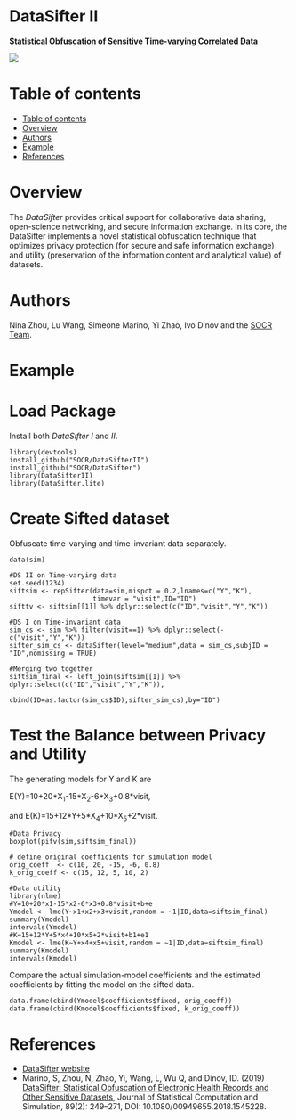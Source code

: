 # DataSifter II

**Statistical Obfuscation of Sensitive Time-varying Correlated Data**

<a href="http://socr.umich.edu/"><img align="middle" src="http://socr.umich.edu/HTML5/DataSifter/img/DataSifter_V1_FrameworkDiagram.png"></a>

Table of contents
=================

<!--tc-->
   * [Table of contents](#table-of-contents)
   * [Overview](#overview)
   * [Authors](#authors)
   * [Example](#example)
   * [References](#references)
<!--tc-->

Overview
========
The *DataSifter* provides critical support for collaborative data sharing, open-science networking, and secure information exchange. In its core, the DataSifter implements a novel statistical obfuscation technique that optimizes privacy protection (for secure and safe information exchange) and utility (preservation of the information content and analytical value) of datasets. 

Authors
=======
Nina Zhou, Lu Wang, Simeone Marino, Yi Zhao, Ivo Dinov and the [SOCR Team](http://www.socr.umich.edu/people/).

Example
=======

# Load Package

Install both *DataSifter I* and *II*.

```{r}
library(devtools)
install_github("SOCR/DataSifterII")
install_github("SOCR/DataSifter")
library(DataSifterII)
library(DataSifter.lite)
```

# Create Sifted dataset

Obfuscate time-varying and time-invariant data separately.

```{r}
data(sim)

#DS II on Time-varying data
set.seed(1234)
siftsim <- repSifter(data=sim,mispct = 0.2,lnames=c("Y","K"),
                     timevar = "visit",ID="ID")
sifttv <- siftsim[[1]] %>% dplyr::select(c("ID","visit","Y","K"))

#DS I on Time-invariant data
sim_cs <- sim %>% filter(visit==1) %>% dplyr::select(-c("visit","Y","K"))
sifter_sim_cs <- dataSifter(level="medium",data = sim_cs,subjID = "ID",nomissing = TRUE)

#Merging two together
siftsim_final <- left_join(siftsim[[1]] %>% dplyr::select(c("ID","visit","Y","K")),
                           cbind(ID=as.factor(sim_cs$ID),sifter_sim_cs),by="ID")
```

# Test the Balance between Privacy and Utility

The generating models for Y and K are

E(Y)=10+20\*X<sub>1</sub>-15\*X<sub>2</sub>-6\*X<sub>3</sub>+0.8\*visit,

and E(K)=15+12\*Y+5\*X<sub>4</sub>+10\*X<sub>5</sub>+2\*visit.

```{r}
#Data Privacy
boxplot(pifv(sim,siftsim_final))

# define original coefficients for simulation model
orig_coeff  <- c(10, 20, -15, -6, 0.8)
k_orig_coeff <- c(15, 12, 5, 10, 2)

#Data utility
library(nlme)
#Y=10+20*x1-15*x2-6*x3+0.8*visit+b+e
Ymodel <- lme(Y~x1+x2+x3+visit,random = ~1|ID,data=siftsim_final)
summary(Ymodel)
intervals(Ymodel)
#K=15+12*Y+5*x4+10*x5+2*visit+b1+e1
Kmodel <- lme(K~Y+x4+x5+visit,random = ~1|ID,data=siftsim_final)
summary(Kmodel)
intervals(Kmodel)
```

Compare the actual simulation-model coefficients and the estimated coefficients by fitting the model on the sifted data.

```{r}
data.frame(cbind(Ymodel$coefficients$fixed, orig_coeff))
data.frame(cbind(Kmodel$coefficients$fixed, k_orig_coeff))
```

References
==========

* [DataSifter website](http://datasifter.org)
* Marino, S, Zhou, N, Zhao, Yi, Wang, L, Wu Q, and Dinov, ID. (2019) [DataSifter: Statistical Obfuscation of Electronic Health Records and Other Sensitive Datasets](https://doi.org/10.1080/00949655.2018.1545228), Journal of Statistical Computation and Simulation, 89(2): 249–271, DOI: 10.1080/00949655.2018.1545228.
